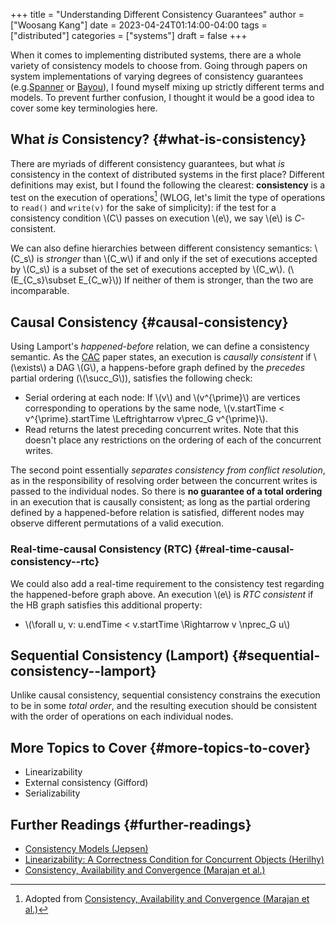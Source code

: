 +++
title = "Understanding Different Consistency Guarantees"
author = ["Woosang Kang"]
date = 2023-04-24T01:14:00-04:00
tags = ["distributed"]
categories = ["systems"]
draft = false
+++

When it comes to implementing distributed systems, there are a whole variety of consistency models to choose from. Going through papers on system implementations of varying degrees of consistency guarantees (e.g.[Spanner](http://www.cs.cornell.edu/courses/cs5414/2017fa/papers/Spanner.pdf) or [Bayou](http://www.cs.utexas.edu/~lorenzo/corsi/cs380d/papers/p172-terry.pdf)), I found myself mixing up strictly different terms and models. To prevent further confusion, I thought it would be a good idea to cover some key terminologies here.


## What _is_ Consistency? {#what-is-consistency}

There are myriads of different consistency guarantees, but what _is_ consistency in the context of distributed systems in the first place? Different definitions may exist, but I found the following the clearest: ****consistency**** is a test on the execution of operations[^fn:1] (WLOG, let's limit the type of operations to `read()` and `write(v)` for the sake of simplicity): if the test for a consistency condition \\(C\\) passes on execution \\(e\\), we say \\(e\\) is $C$-consistent.

We can also define hierarchies between different consistency semantics: \\(C\_s\\) is _stronger_ than \\(C\_w\\) if and only if the set of executions accepted by \\(C\_s\\) is a subset of the set of executions accepted by \\(C\_w\\). (\\(E\_{C\_s}\subset E\_{C\_w}\\)) If neither of them is stronger, than the two are incomparable.


## Causal Consistency {#causal-consistency}

Using Lamport's _happened-before_ relation, we can define a consistency semantic. As the [CAC](https://www.cs.cornell.edu/lorenzo/papers/cac-tr.pdf) paper states, an execution is _causally consistent_ if \\(\exists\\) a DAG \\(G\\), a happens-before graph defined by the _precedes_ partial ordering (\\(\succ\_G\\)), satisfies the following check:

-   Serial ordering at each node: If \\(v\\) and \\(v^{\prime}\\) are vertices corresponding to operations by the same node, \\(v.startTime < v^{\prime}.startTime \Leftrightarrow v\prec\_G v^{\prime}\\).
-   Read returns the latest preceding concurrent writes. Note that this doesn't place any restrictions  on the ordering of each of the concurrent writes.

The second point essentially _separates consistency from conflict resolution_, as in the responsibility of resolving order between the concurrent writes is passed to the individual nodes. So there is ****no guarantee of a total ordering**** in an execution that is causally consistent; as long as the partial ordering defined by a happened-before relation is satisfied, different nodes may observe different permutations of a valid execution.


### Real-time-causal Consistency (RTC) {#real-time-causal-consistency--rtc}

We could also add a real-time requirement to the consistency test regarding the happened-before graph above. An execution \\(e\\) is _RTC consistent_ if the HB graph satisfies this additional property:

-   \\(\forall u, v: u.endTime < v.startTime \Rightarrow v \nprec\_G u\\)


## Sequential Consistency (Lamport) {#sequential-consistency--lamport}

Unlike causal consistency, sequential consistency constrains the execution to be in some _total order_, and the resulting execution should be consistent with the order of operations on each individual nodes.


## More Topics to Cover {#more-topics-to-cover}

-   Linearizability
-   External consistency (Gifford)
-   Serializability


## Further Readings {#further-readings}

-   [Consistency Models (Jepsen)](https://jepsen.io/consistency)
-   [Linearizability: A Correctness Condition for Concurrent Objects (Herilhy)](https://www.google.com/url?sa=t&rct=j&q=&esrc=s&source=web&cd=&cad=rja&uact=8&ved=2ahUKEwi2mqernbX-AhXQMlkFHSzDAQoQFnoECAwQAQ&url=https%3A%2F%2Fcs.brown.edu%2F~mph%2FHerlihyW90%2Fp463-herlihy.pdf&usg=AOvVaw2I8TvobQuAizpu3MojvSZO)
-   [Consistency, Availability and Convergence (Marajan et al.)](https://www.cs.cornell.edu/lorenzo/papers/cac-tr.pdf)

[^fn:1]: Adopted from [Consistency, Availability and Convergence (Marajan et al.)](https://www.cs.cornell.edu/lorenzo/papers/cac-tr.pdf)